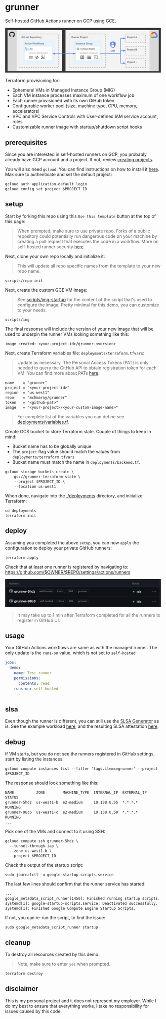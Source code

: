 # grunner

Self-hosted GitHub Actions runner on GCP using GCE.

![](assets/overview.png)

Terraform provisioning for: 

* Ephemeral VMs in Managed Instance Group (MIG)
* Each VM instance processes maximum of one workflow job
* Each runner provisioned with its own GiHub token
* Configurable worker pool (size, machine type, CPU, memory, accelerators)
* VPC and VPC Service Controls with User-defined IAM service account, roles
* Customizable runner image with startup/shutdown script hooks

## prerequisites

Since you are interested in self-hosted runners on GCP, you probably already have GCP account and a project. If not, review [creating projects](https://cloud.google.com/resource-manager/docs/creating-managing-projects).

You will also need `gcloud`. You can find instructions on how to install it [here](https://cloud.google.com/sdk/docs/install). Mak sure to authenticate and set the default project:
  
```shell
gcloud auth application-default login
gcloud config set project $PROJECT_ID
```

## setup

Start by forking this repo using this `Use this template` button at the top of this page:

> When prompted, make sure to use private repo. Forks of a public repository could potentially run dangerous code on your machine by creating a pull request that executes the code in a workflow. More on self-hosted runner security [here](https://docs.github.com/en/actions/hosting-your-own-runners/managing-self-hosted-runners/about-self-hosted-runners#self-hosted-runner-security).

Next, clone your own repo locally and initialize it: 

> This will update all repo specific names from the template to your new repo name. 

```shell
scripts/repo-init
```

Next, create the custom GCE VM image:

> See [scripts/img-startup](scripts/img-startup) for the content of the script that's used to configure the image. Pretty minimal for this demo, you can customize to your needs. 

```shell
scripts/img
```

The final response will include the version of your new image that will be used to underpin the runner VMs looking something like this:

```shell
image created: <your-project-id>/grunner-<version>
```

Next, create Terraform variables file: `deployments/terraform.tfvars`:

> Update as necessary. The Personal Access Tokens (PAT) is only needed to query the GitHub API to obtain registration token for each VM. You can find more about PATs [here](https://docs.github.com/en/authentication/keeping-your-account-and-data-secure/managing-your-personal-access-tokens).

```shell
name    = "grunner"
project = "<your-project-id>"
region  = "us-west1"
repo    = "mchmarny/grunner"
token   = "<github-pat>"
image   = "<your-project>/<your-custom-image-name>"
```

> For complete list of the variables you can define see [deployments/variables.tf](deployments/variables.tf).

Create GCS bucket to store Terraform state. Couple of things to keep in mind: 

* Bucket name has to be globally unique
* The `project` flag value should match the values from `deployments/terraform.tfvars` 
* Bucket name must match the name in `deployments/backend.tf`. 

```shell
gcloud storage buckets create \
    gs://grunner-terraform-state \
    --project $PROJECT_ID \
    --location us-west1
```

When done, navigate into the [./deployments](./deployments) directory, and initialize Terraform:

```shell
cd deployments
terraform init
```

## deploy

Assuming you completed the above `setup`, you can now `apply` the configuration to deploy your private GitHub runners:

```shell
terraform apply
```

Check that at least one runner is registered by navigating to: https://github.com/$OWNER/$REPO/settings/actions/runners 

![](assets/runners.png)

> It may take up to 1 min after Terraform completed for all the runners to register in GitHub UI.

## usage

Your GitHub Actions workflows are same as with the managed runner. The only update is the `runs-on` value, which is not set to `self-hosted`

```yaml
jobs:
  demo:
    name: Test runner
    permissions:
      contents: read
    runs-on: self-hosted
    ...
```

## slsa

Even though the runner is different, you can still use the [SLSA Generator](https://github.com/slsa-framework/slsa-github-generator) as is. See the example workload [here](.github/workflows/slsa.yaml), and the resulting SLSA attestation [here](samples/cosign-att-payload.json).

## debug

If VM starts, but you do not see the runners registered in GitHub settings, start by listing the instances: 

```shell
gcloud compute instances list --filter "tags.items=grunner" --project $PROJECT_ID
```

The response should look something like this: 

```shell
NAME          ZONE        MACHINE_TYPE  INTERNAL_IP  EXTERNAL_IP  STATUS
grunner-5hdz  us-west1-b  e2-medium     10.138.0.55  *.*.*.*      RUNNING
grunner-98c6  us-west1-c  e2-medium     10.138.0.50  *.*.*.*      RUNNING
...
```

Pick one of the VMs and connect to it using SSH: 

```shell
gcloud compute ssh grunner-5hdz \
  --tunnel-through-iap \
  --zone us-west1-b \
  --project $PROJECT_ID
```

Check the output of the startup script:

```shell
sudo journalctl -u google-startup-scripts.service
```

The last few lines should confirm that the runner service has started: 

```shell
...
google_metadata_script_runner[1450]: Finished running startup scripts.
systemd[1]: google-startup-scripts.service: Deactivated successfully.
systemd[1]: Finished Google Compute Engine Startup Scripts.
```

If not, you can re-run the script, to find the issue: 

```shell
sudo google_metadata_script_runner startup
```

## cleanup

To destroy all resources created by this demo:

> Note, make sure to enter `yes` when prompted.

```shell
terraform destroy
```

## disclaimer

This is my personal project and it does not represent my employer. While I do my best to ensure that everything works, I take no responsibility for issues caused by this code.
